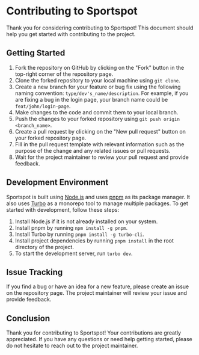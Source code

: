 # Contributing to Sportspot

Thank you for considering contributing to Sportspot! This document should help you get started with contributing to the project.

## Getting Started

1. Fork the repository on GitHub by clicking on the "Fork" button in the top-right corner of the repository page.
2. Clone the forked repository to your local machine using `git clone`.
3. Create a new branch for your feature or bug fix using the following naming convention: `type/dev's_name/description`. For example, if you are fixing a bug in the login page, your branch name could be `feat/john/login-page`.
4. Make changes to the code and commit them to your local branch.
5. Push the changes to your forked repository using `git push origin <branch_name>`.
6. Create a pull request by clicking on the "New pull request" button on your forked repository page.
7. Fill in the pull request template with relevant information such as the purpose of the change and any related issues or pull requests.
8. Wait for the project maintainer to review your pull request and provide feedback.

## Development Environment

Sportspot is built using [Node.js](https://nodejs.org/) and uses [pnpm](https://pnpm.io/) as its package manager. It also uses [Turbo](https://www.turbo360.com/) as a monorepo tool to manage multiple packages. To get started with development, follow these steps:

1. Install Node.js if it is not already installed on your system.
2. Install pnpm by running `npm install -g pnpm`.
3. Install Turbo by running `pnpm install -g turbo-cli`.
4. Install project dependencies by running `pnpm install` in the root directory of the project.
5. To start the development server, run `turbo dev`.

## Issue Tracking

If you find a bug or have an idea for a new feature, please create an issue on the repository page. The project maintainer will review your issue and provide feedback.

## Conclusion

Thank you for contributing to Sportspot! Your contributions are greatly appreciated. If you have any questions or need help getting started, please do not hesitate to reach out to the project maintainer.
